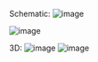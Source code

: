 Schematic:
![image](https://github.com/FledWaif/LEGOcolorsensorTest/assets/117331016/7f55a53d-b0e6-4029-b559-befc9d683d2d)

![image](https://github.com/FledWaif/ColorSensorProject/assets/117331016/515e074e-fdcb-4e21-818a-1f5636eb6570)

3D:
![image](https://github.com/FledWaif/ColorSensorProject/assets/117331016/fe8e1680-5660-4bfc-a12c-7ebd5a6f47e8)
![image](https://github.com/FledWaif/ColorSensorProject/assets/117331016/b93258d1-6eff-40bb-ac32-4dedce48fedb)



